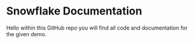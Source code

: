 # Snowflake Documentation
Hello within this GitHub repo you will find all code and documentation for the given demo.
